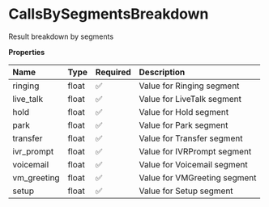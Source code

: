 # CallsBySegmentsBreakdown

Result breakdown by segments

**Properties**

| Name        | Type  | Required | Description                  |
| :---------- | :---- | :------- | :--------------------------- |
| ringing     | float | ✅       | Value for Ringing segment    |
| live_talk   | float | ✅       | Value for LiveTalk segment   |
| hold        | float | ✅       | Value for Hold segment       |
| park        | float | ✅       | Value for Park segment       |
| transfer    | float | ✅       | Value for Transfer segment   |
| ivr_prompt  | float | ✅       | Value for IVRPrompt segment  |
| voicemail   | float | ✅       | Value for Voicemail segment  |
| vm_greeting | float | ✅       | Value for VMGreeting segment |
| setup       | float | ✅       | Value for Setup segment      |

<!-- This file was generated by liblab | https://liblab.com/ -->
